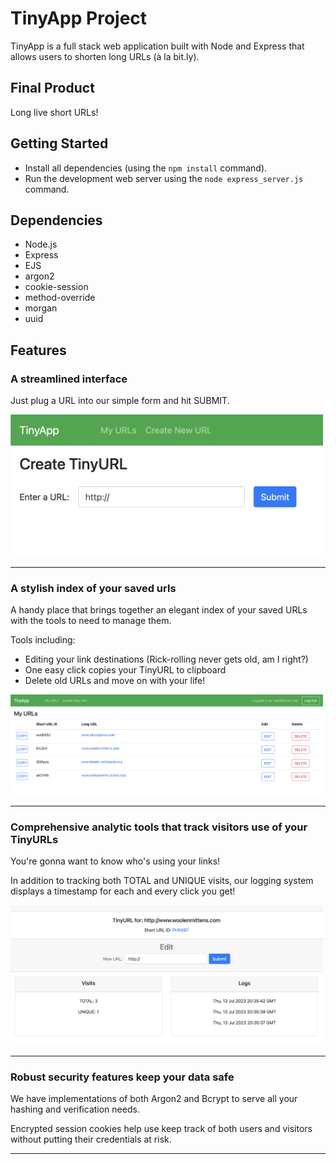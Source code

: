 # TinyApp Project

TinyApp is a full stack web application built with Node and Express that allows users to shorten long URLs (à la bit.ly).

## Final Product

Long live short URLs!

## Getting Started

- Install all dependencies (using the `npm install` command).
- Run the development web server using the `node express_server.js` command.

## Dependencies

- Node.js
- Express
- EJS
- argon2
- cookie-session
- method-override
- morgan
- uuid

## Features

### A streamlined interface 

Just plug a URL into our simple form and hit SUBMIT.

<img src="https://github.com/Puzzlebottom/tinyapp/blob/main/docs/streamlined-interface.png?raw=true" alt="a streamlined interface" width="500"/>

---

### A stylish index of your saved urls

A handy place that brings together an elegant index of your saved URLs with the tools to need to manage them.<br />

Tools including:
- Editing your link destinations (Rick-rolling never gets old, am I right?)
- One easy click copies your TinyURL to clipboard
- Delete old URLs and move on with your life!<br />

<img src="https://github.com/Puzzlebottom/tinyapp/blob/main/docs/urls-page.png?raw=true" alt="a stylish index of saved urls" width="500"/>

---

### Comprehensive analytic tools that track visitors use of your TinyURLs

 You're gonna want to know who's using your links!<br /> 

In addition to tracking both TOTAL and UNIQUE visits, our logging system displays a timestamp for each and every click you get!

<img src="https://github.com/Puzzlebottom/tinyapp/blob/main/docs/analytics.png?raw=true" alt="comprehensive analytics" width="500"/>

---

### Robust security features keep your data safe

We have implementations of both Argon2 and Bcrypt to serve all your hashing and verification needs.<br />

Encrypted session cookies help use keep track of both users and visitors without putting their credentials at risk.

---